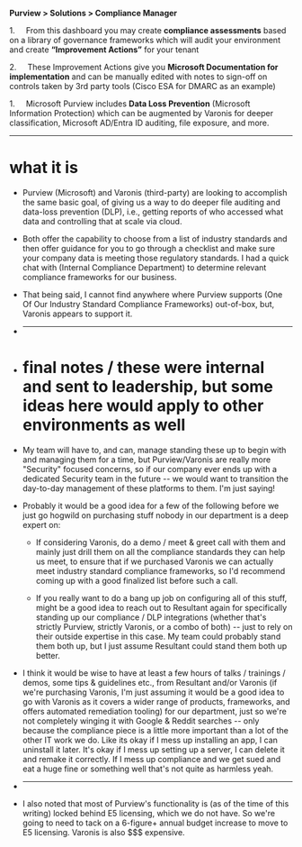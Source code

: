 **Purview > Solutions > Compliance Manager**

1.     From this dashboard you may create **compliance assessments** based on a library of governance frameworks which will audit your environment and create **“Improvement Actions”** for your tenant

2.     These Improvement Actions give you **Microsoft Documentation for implementation** and can be manually edited with notes to sign-off on controls taken by 3rd party tools (Cisco ESA for DMARC as an example)

1.     Microsoft Purview includes **Data Loss Prevention** (Microsoft Information Protection) which can be augmented by Varonis for deeper classification, Microsoft AD/Entra ID auditing, file exposure, and more.

----

# what it is

* Purview (Microsoft) and Varonis (third-party) are looking to accomplish the same basic goal, of giving us a way to do deeper file auditing and data-loss prevention (DLP), i.e., getting reports of who accessed what data and controlling that at scale via cloud. 

* Both offer the capability to choose from a list of industry standards and then offer guidance for you to go through a checklist and make sure your company data is meeting those regulatory standards. I had a quick chat with (Internal Compliance Department) to determine relevant compliance frameworks for our business.

* That being said, I cannot find anywhere where Purview supports (One Of Our Industry Standard Compliance Frameworks) out-of-box, but, Varonis appears to support it.

* ---

* # final notes / these were internal and sent to leadership, but some ideas here would apply to other environments as well

* My team will have to, and can, manage standing these up to begin with and managing them for a time, but Purview/Varonis are really more "Security" focused concerns, so if our company ever ends up with a dedicated Security team in the future -- we would want to transition the day-to-day management of these platforms to them. I'm just saying!

* Probably it would be a good idea for a few of the following before we just go hogwild on purchasing stuff nobody in our department is a deep expert on: 

	* If considering Varonis, do a demo / meet & greet call with them and mainly just drill them on all the compliance standards they can help us meet, to ensure that if we purchased Varonis we can actually meet industry standard compliance frameworks, so I'd recommend coming up with a good finalized list before such a call.

	* If you really want to do a bang up job on configuring all of this stuff, might be a good idea to reach out to Resultant again for specifically standing up our compliance / DLP integrations (whether that's strictly Purview, strictly Varonis, or a combo of both) -- just to rely on their outside expertise in this case. My team could probably stand them both up, but I just assume Resultant could stand them both up better. 

* I think it would be wise to have at least a few hours of talks / trainings / demos, some tips & guidelines etc., from Resultant and/or Varonis (if we're purchasing Varonis, I'm just assuming it would be a good idea to go with Varonis as it covers a wider range of products, frameworks, and offers automated remediation tooling) for our department, just so we're not completely winging it with Google & Reddit searches -- only because the compliance piece is a little more important than a lot of the other IT work we do. Like its okay if I mess up installing an app, I can uninstall it later. It's okay if I mess up setting up a server, I can delete it and remake it correctly. If I mess up compliance and we get sued and eat a huge fine or something well that's not quite as harmless yeah.

*  ---

*  I also noted that most of Purview's functionality is (as of the time of this writing) locked behind E5 licensing, which we do not have. So we're going to need to tack on a 6-figure+ annual budget increase to move to E5 licensing. Varonis is also $$$ expensive.
